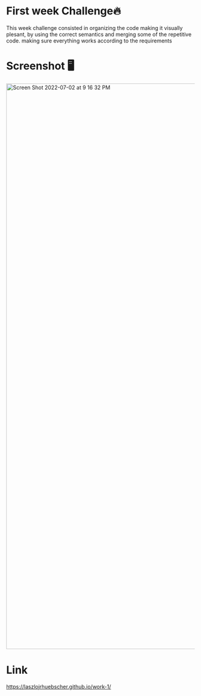 # First week Challenge🔥

This week challenge consisted in organizing the code making it visually plesant,
by using the correct semantics and merging some of the repetitive code.
making sure everything works according to the requirements

# Screenshot 🖥
<img width="1512" alt="Screen Shot 2022-07-02 at 9 16 32 PM" src="https://user-images.githubusercontent.com/106786858/177021869-cc632a48-c5e6-412e-93a2-33ff52632759.png">

# Link
https://laszlojrhuebscher.github.io/work-1/
